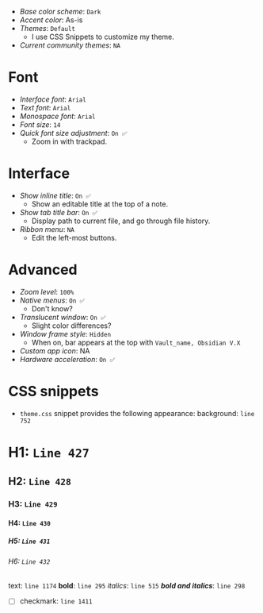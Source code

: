 - _Base color scheme_: `Dark`
- _Accent color_: As-is
- _Themes_: `Default`
	- I use CSS Snippets to customize my theme.
- _Current community themes_: `NA`

# Font
- _Interface font_: `Arial`
- _Text font_: `Arial`
- _Monospace font_: `Arial`
- _Font size_: `14`
- _Quick font size adjustment_: `On ✅`
    - Zoom in with trackpad.

# Interface
- _Show inline title_: `On ✅`
    - Show an editable title at the top of a note.
- _Show tab title bar_: `On ✅`
    - Display path to current file, and go through file history.
- _Ribbon menu_: `NA`
    - Edit the left-most buttons.

# Advanced
- _Zoom level_: `100%`
- _Native menus_: `On ✅`
    - Don't know?
- _Translucent window_: `On ✅`
    - Slight color differences?
- _Window frame style_: `Hidden`
    - When on, bar appears at the top with `Vault_name, Obsidian V.X`
- _Custom app icon_: NA
- *Hardware acceleration*: `On ✅`

# CSS snippets
- `theme.css` snippet provides the following appearance:
background: `line 752`
# H1: `Line 427`
## H2: `Line 428`
### H3: `Line 429`
#### H4: `Line 430`
##### H5: `Line 431`
###### H6: `Line 432`
text: `line 1174`
**bold**: `line 295`
*italics*: `line 515`
***bold and italics***: `line 298`
- [ ] checkmark: `line 1411`


